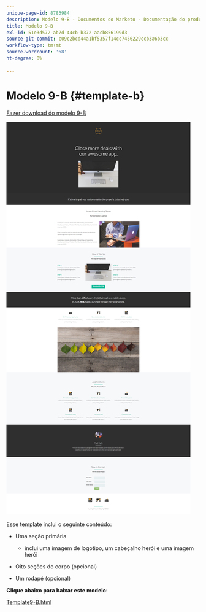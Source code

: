 ```yaml
---
unique-page-id: 8783984
description: Modelo 9-B - Documentos do Marketo - Documentação do produto
title: Modelo 9-B
exl-id: 51e3d572-ab7d-44cb-b372-aacb856199d3
source-git-commit: c09c2bcd44a1bf5357f14cc7456229ccb3a6b3cc
workflow-type: tm+mt
source-wordcount: '68'
ht-degree: 0%

---
```


# Modelo 9-B {#template-b}

[Fazer download do modelo 9-B](https://docs.marketo.com/download/attachments/8783984/template-9b.html?version=2&amp;modificationdate=1438210694000&amp;api=v2)

![](assets/image2015-7-28-15-3a21-3a14.png)

Esse template inclui o seguinte conteúdo:

* Uma seção primária

   * inclui uma imagem de logotipo, um cabeçalho herói e uma imagem herói

* Oito seções do corpo (opcional)
* Um rodapé (opcional)

**Clique abaixo para baixar este modelo:**

[Template9-B.html](https://docs.marketo.com/download/attachments/8783984/template-9b.html?version=2&amp;modificationdate=1438210694000&amp;api=v2)
